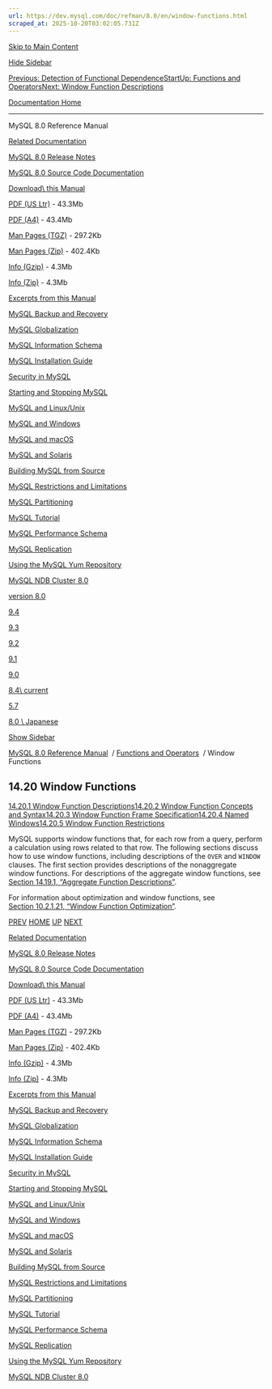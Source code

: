 ```yaml
---
url: https://dev.mysql.com/doc/refman/8.0/en/window-functions.html
scraped_at: 2025-10-20T03:02:05.731Z
---
```


[Skip to Main Content](https://dev.mysql.com/doc/refman/8.0/en/window-functions.html#main)

[Hide Sidebar](https://dev.mysql.com/doc/refman/8.0/en/window-functions.html "Hide Sidebar")

[Previous: Detection of Functional Dependence](https://dev.mysql.com/doc/refman/8.0/en/group-by-functional-dependence.html "Previous: Detection of Functional Dependence")[Start](https://dev.mysql.com/doc/refman/8.0/en/index.html "Start")[Up: Functions and Operators](https://dev.mysql.com/doc/refman/8.0/en/functions.html "Up: Functions and Operators")[Next: Window Function Descriptions](https://dev.mysql.com/doc/refman/8.0/en/window-function-descriptions.html "Next: Window Function Descriptions")

[Documentation Home](https://dev.mysql.com/doc/)

* * *

MySQL 8.0 Reference Manual

[Related Documentation](https://dev.mysql.com/doc/refman/8.0/en/window-functions.html)

[MySQL 8.0 Release Notes](https://dev.mysql.com/doc/relnotes/mysql/8.0/en/)

[MySQL 8.0 Source Code Documentation](https://dev.mysql.com/doc/dev/mysql-server/latest/)

[Download\\
this Manual](https://dev.mysql.com/doc/refman/8.0/en/window-functions.html)

[PDF (US Ltr)](https://downloads.mysql.com/docs/refman-8.0-en.pdf)
\- 43.3Mb

[PDF (A4)](https://downloads.mysql.com/docs/refman-8.0-en.a4.pdf)
\- 43.4Mb

[Man Pages (TGZ)](https://downloads.mysql.com/docs/refman-8.0-en.man-gpl.tar.gz)
\- 297.2Kb

[Man Pages (Zip)](https://downloads.mysql.com/docs/refman-8.0-en.man-gpl.zip)
\- 402.4Kb

[Info (Gzip)](https://downloads.mysql.com/docs/mysql-8.0.info.gz)
\- 4.3Mb

[Info (Zip)](https://downloads.mysql.com/docs/mysql-8.0.info.zip)
\- 4.3Mb

[Excerpts from this Manual](https://dev.mysql.com/doc/refman/8.0/en/window-functions.html)

[MySQL Backup and Recovery](https://dev.mysql.com/doc/mysql-backup-excerpt/8.0/en/)

[MySQL Globalization](https://dev.mysql.com/doc/mysql-g11n-excerpt/8.0/en/)

[MySQL Information Schema](https://dev.mysql.com/doc/mysql-infoschema-excerpt/8.0/en/)

[MySQL Installation Guide](https://dev.mysql.com/doc/mysql-installation-excerpt/8.0/en/)

[Security in MySQL](https://dev.mysql.com/doc/mysql-security-excerpt/8.0/en/)

[Starting and Stopping MySQL](https://dev.mysql.com/doc/mysql-startstop-excerpt/8.0/en/)

[MySQL and Linux/Unix](https://dev.mysql.com/doc/mysql-linuxunix-excerpt/8.0/en/)

[MySQL and Windows](https://dev.mysql.com/doc/mysql-windows-excerpt/8.0/en/)

[MySQL and macOS](https://dev.mysql.com/doc/mysql-macos-excerpt/8.0/en/)

[MySQL and Solaris](https://dev.mysql.com/doc/mysql-solaris-excerpt/8.0/en/)

[Building MySQL from Source](https://dev.mysql.com/doc/mysql-sourcebuild-excerpt/8.0/en/)

[MySQL Restrictions and Limitations](https://dev.mysql.com/doc/mysql-reslimits-excerpt/8.0/en/)

[MySQL Partitioning](https://dev.mysql.com/doc/mysql-partitioning-excerpt/8.0/en/)

[MySQL Tutorial](https://dev.mysql.com/doc/mysql-tutorial-excerpt/8.0/en/)

[MySQL Performance Schema](https://dev.mysql.com/doc/mysql-perfschema-excerpt/8.0/en/)

[MySQL Replication](https://dev.mysql.com/doc/mysql-replication-excerpt/8.0/en/)

[Using the MySQL Yum Repository](https://dev.mysql.com/doc/mysql-repo-excerpt/8.0/en/)

[MySQL NDB Cluster 8.0](https://dev.mysql.com/doc/mysql-cluster-excerpt/8.0/en/)

[version 8.0](https://dev.mysql.com/doc/refman/8.0/en/window-functions.html)

[9.4](https://dev.mysql.com/doc/refman/9.4/en/window-functions.html)

[9.3](https://dev.mysql.com/doc/refman/9.3/en/window-functions.html)

[9.2](https://dev.mysql.com/doc/refman/9.2/en/window-functions.html)

[9.1](https://dev.mysql.com/doc/refman/9.1/en/window-functions.html)

[9.0](https://dev.mysql.com/doc/refman/9.0/en/window-functions.html)

[8.4\\
current](https://dev.mysql.com/doc/refman/8.4/en/window-functions.html)

[5.7](https://dev.mysql.com/doc/refman/5.7/en/)

[8.0 \\
Japanese](https://dev.mysql.com/doc/refman/8.0/ja/window-functions.html)

[Show Sidebar](https://dev.mysql.com/doc/refman/8.0/en/window-functions.html "Show Sidebar")

[MySQL 8.0 Reference Manual](https://dev.mysql.com/doc/refman/8.0/en/)  /
[Functions and Operators](https://dev.mysql.com/doc/refman/8.0/en/functions.html)  /
Window Functions


## 14.20 Window Functions

[14.20.1 Window Function Descriptions](https://dev.mysql.com/doc/refman/8.0/en/window-function-descriptions.html)[14.20.2 Window Function Concepts and Syntax](https://dev.mysql.com/doc/refman/8.0/en/window-functions-usage.html)[14.20.3 Window Function Frame Specification](https://dev.mysql.com/doc/refman/8.0/en/window-functions-frames.html)[14.20.4 Named Windows](https://dev.mysql.com/doc/refman/8.0/en/window-functions-named-windows.html)[14.20.5 Window Function Restrictions](https://dev.mysql.com/doc/refman/8.0/en/window-function-restrictions.html)

MySQL supports window functions that, for each row from a query,
perform a calculation using rows related to that row. The
following sections discuss how to use window functions, including
descriptions of the `OVER` and
`WINDOW` clauses. The first section provides
descriptions of the nonaggregate window functions. For
descriptions of the aggregate window functions, see
[Section 14.19.1, “Aggregate Function Descriptions”](https://dev.mysql.com/doc/refman/8.0/en/aggregate-functions.html "14.19.1 Aggregate Function Descriptions").


For information about optimization and window functions, see
[Section 10.2.1.21, “Window Function Optimization”](https://dev.mysql.com/doc/refman/8.0/en/window-function-optimization.html "10.2.1.21 Window Function Optimization").

[PREV](https://dev.mysql.com/doc/refman/8.0/en/group-by-functional-dependence.html "Previous: Detection of Functional Dependence") [HOME](https://dev.mysql.com/doc/refman/8.0/en/index.html "Start") [UP](https://dev.mysql.com/doc/refman/8.0/en/functions.html "Up: Functions and Operators") [NEXT](https://dev.mysql.com/doc/refman/8.0/en/window-function-descriptions.html "Next: Window Function Descriptions")

[Related Documentation](https://dev.mysql.com/doc/refman/8.0/en/window-functions.html)

[MySQL 8.0 Release Notes](https://dev.mysql.com/doc/relnotes/mysql/8.0/en/)

[MySQL 8.0 Source Code Documentation](https://dev.mysql.com/doc/dev/mysql-server/latest/)

[Download\\
this Manual](https://dev.mysql.com/doc/refman/8.0/en/window-functions.html)

[PDF (US Ltr)](https://downloads.mysql.com/docs/refman-8.0-en.pdf)
\- 43.3Mb

[PDF (A4)](https://downloads.mysql.com/docs/refman-8.0-en.a4.pdf)
\- 43.4Mb

[Man Pages (TGZ)](https://downloads.mysql.com/docs/refman-8.0-en.man-gpl.tar.gz)
\- 297.2Kb

[Man Pages (Zip)](https://downloads.mysql.com/docs/refman-8.0-en.man-gpl.zip)
\- 402.4Kb

[Info (Gzip)](https://downloads.mysql.com/docs/mysql-8.0.info.gz)
\- 4.3Mb

[Info (Zip)](https://downloads.mysql.com/docs/mysql-8.0.info.zip)
\- 4.3Mb

[Excerpts from this Manual](https://dev.mysql.com/doc/refman/8.0/en/window-functions.html)

[MySQL Backup and Recovery](https://dev.mysql.com/doc/mysql-backup-excerpt/8.0/en/)

[MySQL Globalization](https://dev.mysql.com/doc/mysql-g11n-excerpt/8.0/en/)

[MySQL Information Schema](https://dev.mysql.com/doc/mysql-infoschema-excerpt/8.0/en/)

[MySQL Installation Guide](https://dev.mysql.com/doc/mysql-installation-excerpt/8.0/en/)

[Security in MySQL](https://dev.mysql.com/doc/mysql-security-excerpt/8.0/en/)

[Starting and Stopping MySQL](https://dev.mysql.com/doc/mysql-startstop-excerpt/8.0/en/)

[MySQL and Linux/Unix](https://dev.mysql.com/doc/mysql-linuxunix-excerpt/8.0/en/)

[MySQL and Windows](https://dev.mysql.com/doc/mysql-windows-excerpt/8.0/en/)

[MySQL and macOS](https://dev.mysql.com/doc/mysql-macos-excerpt/8.0/en/)

[MySQL and Solaris](https://dev.mysql.com/doc/mysql-solaris-excerpt/8.0/en/)

[Building MySQL from Source](https://dev.mysql.com/doc/mysql-sourcebuild-excerpt/8.0/en/)

[MySQL Restrictions and Limitations](https://dev.mysql.com/doc/mysql-reslimits-excerpt/8.0/en/)

[MySQL Partitioning](https://dev.mysql.com/doc/mysql-partitioning-excerpt/8.0/en/)

[MySQL Tutorial](https://dev.mysql.com/doc/mysql-tutorial-excerpt/8.0/en/)

[MySQL Performance Schema](https://dev.mysql.com/doc/mysql-perfschema-excerpt/8.0/en/)

[MySQL Replication](https://dev.mysql.com/doc/mysql-replication-excerpt/8.0/en/)

[Using the MySQL Yum Repository](https://dev.mysql.com/doc/mysql-repo-excerpt/8.0/en/)

[MySQL NDB Cluster 8.0](https://dev.mysql.com/doc/mysql-cluster-excerpt/8.0/en/)